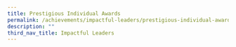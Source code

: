 ```yaml
---
title: Prestigious Individual Awards
permalink: /achievements/impactful-leaders/prestigious-individual-awards/
description: ""
third_nav_title: Impactful Leaders
---
```

